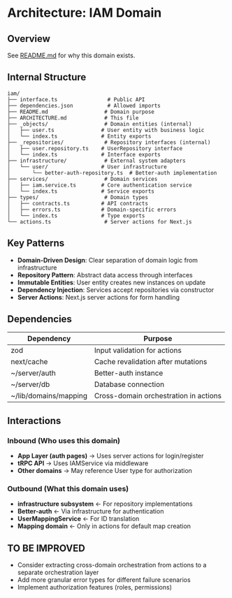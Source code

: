 # Architecture: IAM Domain

## Overview
See [README.md](./README.md) for why this domain exists.

## Internal Structure

```
iam/
├── interface.ts                # Public API
├── dependencies.json           # Allowed imports
├── README.md                  # Domain purpose
├── ARCHITECTURE.md            # This file
├── _objects/                  # Domain entities (internal)
│   ├── user.ts               # User entity with business logic
│   └── index.ts              # Entity exports
├── _repositories/             # Repository interfaces (internal)
│   ├── user.repository.ts    # UserRepository interface
│   └── index.ts              # Interface exports
├── infrastructure/            # External system adapters
│   └── user/                 # User infrastructure
│       └── better-auth-repository.ts  # Better-auth implementation
├── services/                  # Domain services
│   ├── iam.service.ts        # Core authentication service
│   └── index.ts              # Service exports
├── types/                     # Domain types
│   ├── contracts.ts          # API contracts
│   ├── errors.ts             # Domain-specific errors
│   └── index.ts              # Type exports
└── actions.ts                 # Server actions for Next.js
```

## Key Patterns
- **Domain-Driven Design**: Clear separation of domain logic from infrastructure
- **Repository Pattern**: Abstract data access through interfaces
- **Immutable Entities**: User entity creates new instances on update
- **Dependency Injection**: Services accept repositories via constructor
- **Server Actions**: Next.js server actions for form handling

## Dependencies

| Dependency | Purpose |
|------------|---------|
| zod | Input validation for actions |
| next/cache | Cache revalidation after mutations |
| ~/server/auth | Better-auth instance |
| ~/server/db | Database connection |
| ~/lib/domains/mapping | Cross-domain orchestration in actions |

## Interactions

### Inbound (Who uses this domain)
- **App Layer (auth pages)** → Uses server actions for login/register
- **tRPC API** → Uses IAMService via middleware
- **Other domains** → May reference User type for authorization

### Outbound (What this domain uses)
- **infrastructure subsystem** ← For repository implementations
- **Better-auth** ← Via infrastructure for authentication
- **UserMappingService** ← For ID translation
- **Mapping domain** ← Only in actions for default map creation

## TO BE IMPROVED
- Consider extracting cross-domain orchestration from actions to a separate orchestration layer
- Add more granular error types for different failure scenarios
- Implement authorization features (roles, permissions)